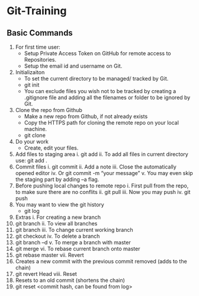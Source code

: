 # Git-Training
## Basic Commands
1. For first time user:
   - Setup Private Access Token on GitHub for remote access to Repositories.
   - Setup the email id and username on Git.
2. Initializaiton
   - To set the current directory to be managed/ tracked by Git.
   - git init
   - You can exclude files you wish not to be tracked by creating a .gitignore file and adding all the filenames or folder to be ignored by Git.
3. Clone the repo from Github
   - Make a new repo from Github, if not already exists
   - Copy the HTTPS path for cloning the remote repo on your local machine.
   - git clone <link>
4. Do your work
   - Create, edit your files.
5. Add files to staging area
i. git add <filename>
ii. To add all files in current directory use: git add .
6. Commit files
i. git commit
ii. Add a note
iii. Close the automatically opened editor
iv. Or git commit -m “your message”
v. You may even skip the staging part by adding –a flag.
7. Before pushing local changes to remote repo
i. First pull from the repo, to make sure there are no conflits
ii. git pull
iii. Now you may push
iv. git push
8. You may want to view the git history
   - git log
9. Extras
i. For creating a new branch
1. git branch <branch name>
ii. To view all branches
1. git branch
iii. To change current working branch
1. git checkout <branch name>
iv. To delete a branch
1. git branch –d <branch name>
v. To merge a branch with master
1. git merge <branch name>
vi. To rebase current branch onto master
1. git rebase master
vii. Revert
1. Creates a new commit with the previous commit removed (adds to
the chain)
2. git revert Head
viii. Reset
1. Resets to an old commit (shortens the chain)
2. git reset <commit hash, can be found from log>
